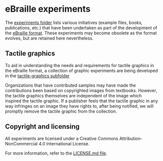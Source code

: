 ﻿
# eBraille experiments

The [experiments folder](https://github.com/daisy/ebraille/tree/master/experiments) lists various
initiatives (example files, books, publications, etc.) that have been undertaken as part of the
development of the [eBraille format](https://daisy.github.io/ebraille/). These experiments may
become obsolete as the format evolves, but are retained here nevertheless.

## Tactile graphics

To aid in understanding the needs and requirements for tactile graphics in the eBraille format,
a collection of graphic experiments are being developed in the [tactile-graphics
 subfolder](https://github.com/daisy/ebraille/tree/master/experiments/tactile-graphics/)

Organizations that have contributed samples may have made the contributions been based on
copyrighted images from textbooks. However, the tactile graphics themselves are independent of the
image which inspired the tactile graphic. If a publisher feels that the tactile graphic in any way
infringes on an image they have rights to, after being notified, we will promptly remove the tactile
graphic from the collection.

## Copyright and licensing

All experiments are licensed under a Creative Commons Attribution-NonCommercial 4.0 International License.

For more information, refer to the [LICENSE.md file](https://github.com/daisy/ebraille/tree/master/experiments/LICENSE.md).
